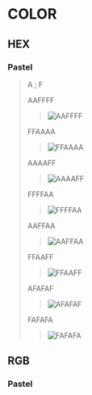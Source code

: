 # COLOR

## HEX
### Pastel
> A ; F
> 
> AAFFFF
>
>>![AAFFFF](https://www.colorhexa.com/AAFFFF.png)
>
> FFAAAA
>
>>![FFAAAA](https://www.colorhexa.com/FFAAAA.png)
>
> AAAAFF
>
>>![AAAAFF](https://www.colorhexa.com/AAAAFF.png)
>
> FFFFAA
>
>>![FFFFAA](https://www.colorhexa.com/FFFFAA.png)
>
> AAFFAA
>
>>![AAFFAA](https://www.colorhexa.com/AAFFAA.png)
>
> FFAAFF
>
>>![FFAAFF](https://www.colorhexa.com/FFAAFF.png)
>
> AFAFAF
>
>>![AFAFAF](https://www.colorhexa.com/AFAFAF.png)
>
> FAFAFA
>
>>![FAFAFA](https://www.colorhexa.com/FAFAFA.png)
>

## RGB
### Pastel